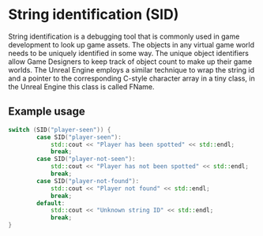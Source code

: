 # String identification (SID)
String identification is a debugging tool that is commonly used in game development to look up game assets. The objects in any virtual game world needs to be uniquely identified in some way. The unique object identifiers allow Game Designers to keep track of object count to make up their game worlds. The Unreal Engine employs a similar technique  to wrap the string id and a pointer to the corresponding C-style character array in a tiny class, in the Unreal Engine this class is called FName.
## Example usage

```cpp
switch (SID("player-seen")) {
        case SID("player-seen"):
            std::cout << "Player has been spotted" << std::endl;
            break;
        case SID("player-not-seen"):
            std::cout << "Player has not been spotted" << std::endl;
            break;
        case SID("player-not-found"):
            std::cout << "Player not found" << std::endl;
            break;
        default:
            std::cout << "Unknown string ID" << std::endl;
            break;
}
```
